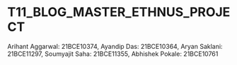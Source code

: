 # T11_BLOG_MASTER_ETHNUS_PROJECT

Arihant Aggarwal: 21BCE10374, Ayandip Das: 21BCE10364, Aryan Saklani: 21BCE11297, Soumyajit Saha: 21BCE11355, Abhishek Pokale: 21BCE10761
